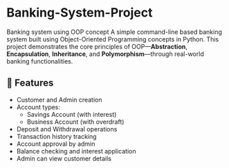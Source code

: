 # Banking-System-Project
Banking system using OOP concept 
A simple command-line based banking system built using Object-Oriented Programming concepts in Python. This project demonstrates the core principles of OOP—**Abstraction**, **Encapsulation**, **Inheritance**, and **Polymorphism**—through real-world banking functionalities.

## 🚀 Features

- Customer and Admin creation
- Account types:
  - Savings Account (with interest)
  - Business Account (with overdraft)
- Deposit and Withdrawal operations
- Transaction history tracking
- Account approval by admin
- Balance checking and interest application
- Admin can view customer details
